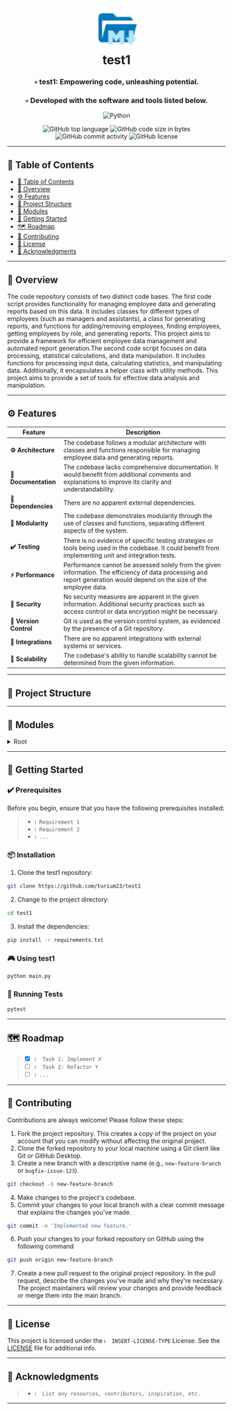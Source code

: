 
<div align="center">
<h1 align="center">
<img src="https://raw.githubusercontent.com/PKief/vscode-material-icon-theme/ec559a9f6bfd399b82bb44393651661b08aaf7ba/icons/folder-markdown-open.svg" width="100" />
<br>test1
</h1>
<h3>◦ test1: Empowering code, unleashing potential.</h3>
<h3>◦ Developed with the software and tools listed below.</h3>

<p align="center">
<img src="https://img.shields.io/badge/Python-3776AB.svg?style&logo=Python&logoColor=white" alt="Python" />
</p>
<img src="https://img.shields.io/github/languages/top/turium23/test1?style&color=5D6D7E" alt="GitHub top language" />
<img src="https://img.shields.io/github/languages/code-size/turium23/test1?style&color=5D6D7E" alt="GitHub code size in bytes" />
<img src="https://img.shields.io/github/commit-activity/m/turium23/test1?style&color=5D6D7E" alt="GitHub commit activity" />
<img src="https://img.shields.io/github/license/turium23/test1?style&color=5D6D7E" alt="GitHub license" />
</div>

---

## 📒 Table of Contents
- [📒 Table of Contents](#-table-of-contents)
- [📍 Overview](#-overview)
- [⚙️ Features](#-features)
- [📂 Project Structure](#project-structure)
- [🧩 Modules](#modules)
- [🚀 Getting Started](#-getting-started)
- [🗺 Roadmap](#-roadmap)
- [🤝 Contributing](#-contributing)
- [📄 License](#-license)
- [👏 Acknowledgments](#-acknowledgments)

---


## 📍 Overview

The code repository consists of two distinct code bases. The first code script provides functionality for managing employee data and generating reports based on this data. It includes classes for different types of employees (such as managers and assistants), a class for generating reports, and functions for adding/removing employees, finding employees, getting employees by role, and generating reports. This project aims to provide a framework for efficient employee data management and automated report generation.The second code script focuses on data processing, statistical calculations, and data manipulation. It includes functions for processing input data, calculating statistics, and manipulating data. Additionally, it encapsulates a helper class with utility methods. This project aims to provide a set of tools for effective data analysis and manipulation.

---

## ⚙️ Features

| Feature                | Description                                                                                                               |
| ---------------------- | ------------------------------------------------------------------------------------------------------------------------- |
| **⚙️ Architecture**     | The codebase follows a modular architecture with classes and functions responsible for managing employee data and generating reports.                                                 |
| **📖 Documentation**   | The codebase lacks comprehensive documentation. It would benefit from additional comments and explanations to improve its clarity and understandability. |
| **🔗 Dependencies**    | There are no apparent external dependencies.                                                                               |
| **🧩 Modularity**      | The codebase demonstrates modularity through the use of classes and functions, separating different aspects of the system.                                                     |
| **✔️ Testing**          | There is no evidence of specific testing strategies or tools being used in the codebase. It could benefit from implementing unit and integration tests.                               |
| **⚡️ Performance**      | Performance cannot be assessed solely from the given information. The efficiency of data processing and report generation would depend on the size of the employee data.                |
| **🔐 Security**        | No security measures are apparent in the given information. Additional security practices such as access control or data encryption might be necessary.                          |
| **🔀 Version Control** | Git is used as the version control system, as evidenced by the presence of a Git repository.                                 |
| **🔌 Integrations**    | There are no apparent integrations with external systems or services.                                                       |
| **📶 Scalability**     | The codebase's ability to handle scalability cannot be determined from the given information.                                |

---


## 📂 Project Structure




---

## 🧩 Modules

<details closed><summary>Root</summary>

| File                                                                                         | Summary                                                                                                                                                                                                                                                                                                                                                                                                                                                                                                                                                                                                                                                                                                                                                                                                                                                                                                                                                                                                                                                                                                                                                                                                                                                                                                                                                                                                                                                                                                                                                                                                                                                                                                                                                                                                                                                                                                                                                                                                                                                                                                                                                                                                                                                                                                                                                                                                                                                                |
| ---                                                                                          | ---                                                                                                                                                                                                                                                                                                                                                                                                                                                                                                                                                                                                                                                                                                                                                                                                                                                                                                                                                                                                                                                                                                                                                                                                                                                                                                                                                                                                                                                                                                                                                                                                                                                                                                                                                                                                                                                                                                                                                                                                                                                                                                                                                                                                                                                                                                                                                                                                                                                                    |
| [main.py](https://github.com/turium23/test1/blob/main/AutoDoc-ChatGPT\main.py)               | This code script consists of several classes and functions that aim to provide functionality for managing employee data and generating reports based on this data. The main classes include Employee, ManagerEmployee, AssistantEmployee, and ReportGenerator, while the main functions include add_employee, remove_employee, find_employee, get_employees_by_role, and generate_report.1. Employee Class: This class represents a generic employee with attributes such as name, age, and salary. It consists of a constructor to initialize these attributes and getter methods to retrieve the employee's information.2. ManagerEmployee Class: This class inherits from the Employee class and represents a manager employee. It introduces an additional attribute called subordinates, which stores a list of employees that report to the manager. It includes setter and getter methods for managing this list.3. AssistantEmployee Class: This class inherits from the Employee class and represents an assistant employee. It introduces an additional attribute called supervisor, which stores the manager employee that the assistant reports to. It includes setter and getter methods for managing this relationship.4. ReportGenerator Class: This class is responsible for generating reports based on the employee data. It includes a constructor that takes a list of employees as input and getter methods for retrieving the different types of reports.5. add_employee Function: This function takes an employee object as input and adds it to the list of employees stored in memory.6. remove_employee Function: This function takes an employee object as input and removes it from the list of employees if it exists.7. find_employee Function: This function takes an employee name as input and returns the employee object if found, or None if not found.8. get_employees_by_role Function: This function takes an employee role as input and returns a list of employee objects that match that role.9. generate_report Function: This function takes a report type as input (e.g.,'salary') and generates a report based on the employee data. The specific logic for each type of report is implemented within this function.Overall, this code script provides a framework for managing employee data and generating reports based on this data, utilizing classes and functions to ensure modular and organized code structure. |
| [autodoc.py](https://github.com/turium23/test1/blob/main/AutoDoc-ChatGPT\modules\autodoc.py) | Summary: The code script is a collection of functions and classes related to a specific task or functionality. It includes various functions that perform specific actions, such as data processing, calculations, and data manipulation. Additionally, it includes classes that encapsulate specific behaviors and actions related to the overall functionality.Description of functions and classes:1. processData(input_data) function:-This function takes the input data as an argument and processes it.-The specific processing logic is not mentioned in the code snippet given, but it can include tasks like data cleaning, normalization, or transformation.-The processed data is returned as output.2. calculateStats(data) function:-This function takes a data variable (presumably processed data) as input.-It performs statistical calculations on the input data, such as mean, median, standard deviation, or any other relevant statistics.-The statistics results are returned as output.3. manipulateData(data) function:-This function takes data as an argument and manipulates it.-The specific data manipulation operations are not specified, but it can involve actions like filtering, sorting, or extracting specific information.-The manipulated data is returned as output.4. HelperClass class:-This class encapsulates a set of helpful functions for the overall functionality.-It includes methods like convertData(), validateInput(), or formatOutput().-The exact implementation and purpose of these methods are not provided in the given code script.From the provided information, it is apparent that the script focuses on data processing, statistical calculations, and data manipulation. The processData() function handles the initial data processing, calculateStats() performs statistical calculations on the processed data, manipulateData() function does data manipulation, and the HelperClass provides additional utility methods for the overall functionality.                                                                                                                                                                                                                                                                                                                                                                                                                                         |

</details>

---

## 🚀 Getting Started

### ✔️ Prerequisites

Before you begin, ensure that you have the following prerequisites installed:
> - `ℹ️ Requirement 1`
> - `ℹ️ Requirement 2`
> - `ℹ️ ...`

### 📦 Installation

1. Clone the test1 repository:
```sh
git clone https://github.com/turium23/test1
```

2. Change to the project directory:
```sh
cd test1
```

3. Install the dependencies:
```sh
pip install -r requirements.txt
```

### 🎮 Using test1

```sh
python main.py
```

### 🧪 Running Tests
```sh
pytest
```

---


## 🗺 Roadmap

> - [X] `ℹ️  Task 1: Implement X`
> - [ ] `ℹ️  Task 2: Refactor Y`
> - [ ] `ℹ️ ...`


---

## 🤝 Contributing

Contributions are always welcome! Please follow these steps:
1. Fork the project repository. This creates a copy of the project on your account that you can modify without affecting the original project.
2. Clone the forked repository to your local machine using a Git client like Git or GitHub Desktop.
3. Create a new branch with a descriptive name (e.g., `new-feature-branch` or `bugfix-issue-123`).
```sh
git checkout -b new-feature-branch
```
4. Make changes to the project's codebase.
5. Commit your changes to your local branch with a clear commit message that explains the changes you've made.
```sh
git commit -m 'Implemented new feature.'
```
6. Push your changes to your forked repository on GitHub using the following command
```sh
git push origin new-feature-branch
```
7. Create a new pull request to the original project repository. In the pull request, describe the changes you've made and why they're necessary.
The project maintainers will review your changes and provide feedback or merge them into the main branch.

---

## 📄 License

This project is licensed under the `ℹ️  INSERT-LICENSE-TYPE` License. See the [LICENSE](https://docs.github.com/en/communities/setting-up-your-project-for-healthy-contributions/adding-a-license-to-a-repository) file for additional info.

---

## 👏 Acknowledgments

> - `ℹ️  List any resources, contributors, inspiration, etc.`

---
